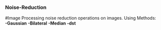 ### Noise-Reduction
#Image Processing noise reduction operations on images.
Using Methods:</br>
**-Gaussian**
**-Bilateral**
**-Median**
**-dst**
